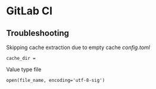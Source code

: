 # GitLab CI

## Troubleshooting

Skipping cache extraction due to empty cache
_config.toml_
```
cache_dir =
```

Value type file
```
open(file_name, encoding='utf-8-sig')
```
